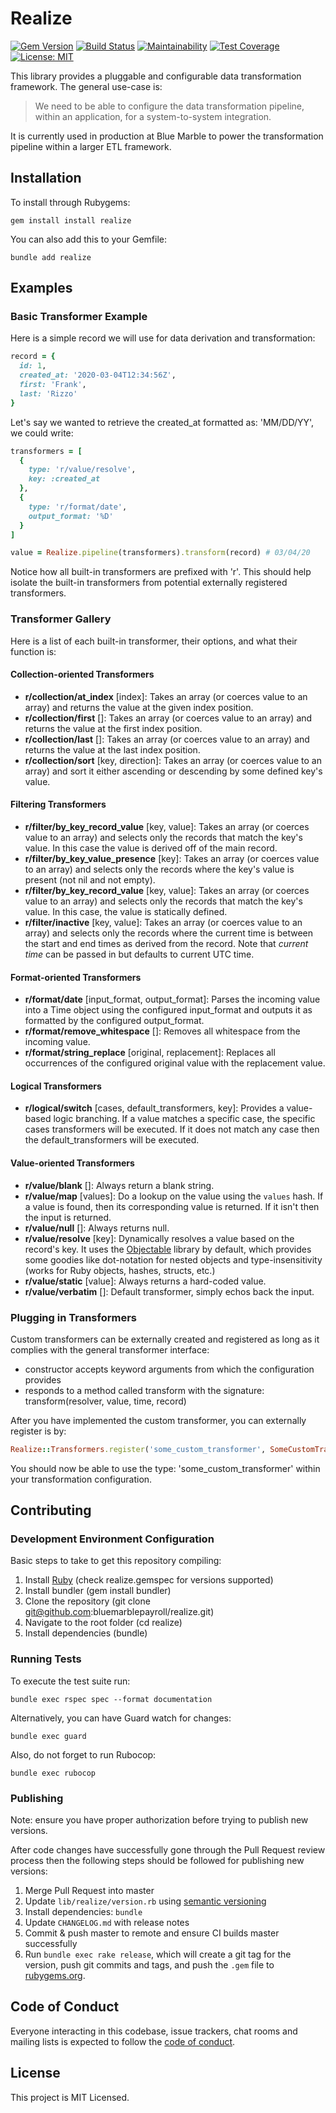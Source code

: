 # Realize

[![Gem Version](https://badge.fury.io/rb/realize.svg)](https://badge.fury.io/rb/realize) [![Build Status](https://travis-ci.org/bluemarblepayroll/realize.svg?branch=master)](https://travis-ci.org/bluemarblepayroll/realize) [![Maintainability](https://api.codeclimate.com/v1/badges/115f0c5a1d0a4cce7230/maintainability)](https://codeclimate.com/github/bluemarblepayroll/realize/maintainability) [![Test Coverage](https://api.codeclimate.com/v1/badges/115f0c5a1d0a4cce7230/test_coverage)](https://codeclimate.com/github/bluemarblepayroll/realize/test_coverage) [![License: MIT](https://img.shields.io/badge/License-MIT-yellow.svg)](https://opensource.org/licenses/MIT)

This library provides a pluggable and configurable data transformation framework.  The general use-case is:

> We need to be able to configure the data transformation pipeline, within an application, for a system-to-system integration.

It is currently used in production at Blue Marble to power the transformation pipeline within a larger ETL framework.

## Installation

To install through Rubygems:

````
gem install install realize
````

You can also add this to your Gemfile:

````
bundle add realize
````

## Examples

### Basic Transformer Example

Here is a simple record we will use for data derivation and transformation:

````ruby
record = {
  id: 1,
  created_at: '2020-03-04T12:34:56Z',
  first: 'Frank',
  last: 'Rizzo'
}
````

Let's say we wanted to retrieve the created_at formatted as: 'MM/DD/YY', we could write:

````ruby
transformers = [
  {
    type: 'r/value/resolve',
    key: :created_at
  },
  {
    type: 'r/format/date',
    output_format: '%D'
  }
]

value = Realize.pipeline(transformers).transform(record) # 03/04/20
````

Notice how all built-in transformers are prefixed with 'r'.  This should help isolate the built-in transformers from potential externally registered transformers.

### Transformer Gallery

Here is a list of each built-in transformer, their options, and what their function is:

#### Collection-oriented Transformers

* **r/collection/at_index** [index]:  Takes an array (or coerces value to an array) and returns the value at the given index position.
* **r/collection/first** []:  Takes an array (or coerces value to an array) and returns the value at the first index position.
* **r/collection/last** []:  Takes an array (or coerces value to an array) and returns the value at the last index position.
* **r/collection/sort** [key, direction]:  Takes an array (or coerces value to an array) and sort it either ascending or descending by some defined key's value.

#### Filtering Transformers

* **r/filter/by_key_record_value** [key, value]: Takes an array (or coerces value to an array) and selects only the records that match the key's value.  In this case the value is derived off of the main record.
* **r/filter/by_key_value_presence** [key]: Takes an array (or coerces value to an array) and selects only the records where the key's value is present (not nil and not empty).
* **r/filter/by_key_record_value** [key, value]: Takes an array (or coerces value to an array) and selects only the records that match the key's value.  In this case, the value is statically defined.
* **r/filter/inactive** [key, value]: Takes an array (or coerces value to an array) and selects only the records where the current time is between the start and end times as derived from the record.  Note that *current time* can be passed in but defaults to current UTC time.

#### Format-oriented Transformers

* **r/format/date** [input_format, output_format]: Parses the incoming value into a Time object using the configured input_format and outputs it as formatted by the configured output_format.
* **r/format/remove_whitespace** []: Removes all whitespace from the incoming value.
* **r/format/string_replace** [original, replacement]: Replaces all occurrences of the configured original value with the replacement value.

#### Logical Transformers

* **r/logical/switch** [cases, default_transformers, key]: Provides a value-based logic branching.  If a value matches a specific case, the specific cases transformers will be executed.  If it does not match any case then the default_transformers will be executed.

#### Value-oriented Transformers

* **r/value/blank** []: Always return a blank string.
* **r/value/map** [values]: Do a lookup on the value using the `values` hash.  If a value is found, then its corresponding value is returned.  If it isn't then the input is returned.
* **r/value/null** []: Always returns null.
* **r/value/resolve** [key]: Dynamically resolves a value based on the record's key.  It uses the [Objectable](https://github.com/bluemarblepayroll/objectable) library by default, which provides some goodies like dot-notation for nested objects and type-insensitivity (works for Ruby objects, hashes, structs, etc.)
* **r/value/static** [value]: Always returns a hard-coded value.
* **r/value/verbatim** []: Default transformer, simply echos back the input.

### Plugging in Transformers

Custom transformers can be externally created and registered as long as it complies with the general transformer interface:

* constructor accepts keyword arguments from which the configuration provides
* responds to a method called transform with the signature: transform(resolver, value, time, record)

After you have implemented the custom transformer, you can externally register is by:

````ruby
Realize::Transformers.register('some_custom_transformer', SomeCustomTransformer)
````

You should now be able to use the type: 'some_custom_transformer' within your transformation configuration.


## Contributing

### Development Environment Configuration

Basic steps to take to get this repository compiling:

1. Install [Ruby](https://www.ruby-lang.org/en/documentation/installation/) (check realize.gemspec for versions supported)
2. Install bundler (gem install bundler)
3. Clone the repository (git clone git@github.com:bluemarblepayroll/realize.git)
4. Navigate to the root folder (cd realize)
5. Install dependencies (bundle)

### Running Tests

To execute the test suite run:

````
bundle exec rspec spec --format documentation
````

Alternatively, you can have Guard watch for changes:

````
bundle exec guard
````

Also, do not forget to run Rubocop:

````
bundle exec rubocop
````

### Publishing

Note: ensure you have proper authorization before trying to publish new versions.

After code changes have successfully gone through the Pull Request review process then the following steps should be followed for publishing new versions:

1. Merge Pull Request into master
2. Update `lib/realize/version.rb` using [semantic versioning](https://semver.org/)
3. Install dependencies: `bundle`
4. Update `CHANGELOG.md` with release notes
5. Commit & push master to remote and ensure CI builds master successfully
6. Run `bundle exec rake release`, which will create a git tag for the version, push git commits and tags, and push the `.gem` file to [rubygems.org](https://rubygems.org).

## Code of Conduct

Everyone interacting in this codebase, issue trackers, chat rooms and mailing lists is expected to follow the [code of conduct](https://github.com/bluemarblepayroll/realize/blob/master/CODE_OF_CONDUCT.md).

## License

This project is MIT Licensed.
